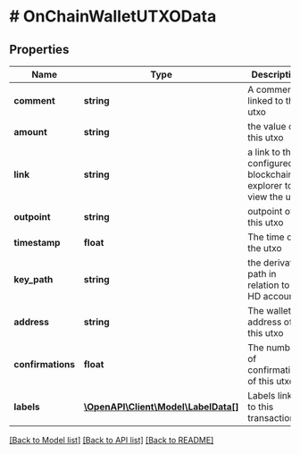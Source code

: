 # # OnChainWalletUTXOData

## Properties

Name | Type | Description | Notes
------------ | ------------- | ------------- | -------------
**comment** | **string** | A comment linked to this utxo | [optional]
**amount** | **string** | the value of this utxo | [optional]
**link** | **string** | a link to the configured blockchain explorer to view the utxo | [optional]
**outpoint** | **string** | outpoint of this utxo | [optional]
**timestamp** | **float** | The time of the utxo | [optional]
**key_path** | **string** | the derivation path in relation to the HD account | [optional]
**address** | **string** | The wallet address of this utxo | [optional]
**confirmations** | **float** | The number of confirmations of this utxo | [optional]
**labels** | [**\OpenAPI\Client\Model\LabelData[]**](LabelData.md) | Labels linked to this transaction | [optional]

[[Back to Model list]](../../README.md#models) [[Back to API list]](../../README.md#endpoints) [[Back to README]](../../README.md)
